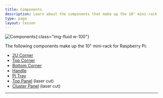 ```yaml
---
title: Components
description: Learn about the components that make up the 10" mini-rack for Raspberry Pi
type: page
layout: lesson
---
```


![Components](/learn/mini_rack/assets/components.jpg){:class="img-fluid w-100"}

The following components make up the 10" mini-rack for Raspberry Pi:

- [2U Corner](02_2u_design)
- [Top Corner](04_top)
- [Bottom Corner](03_bottom)
- [Handle](05_handle)
- [Pi Tray](07_pi_tray)
- [Top Panel](08_top_panel) (laser cut)
- [Cluster Panel](09_cluster_panel) (laser cut)

---
